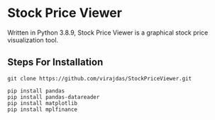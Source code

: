 # Stock Price Viewer 

Written in Python 3.8.9, Stock Price Viewer is a graphical stock price visualization tool.

## Steps For Installation

```
git clone https://github.com/virajdas/StockPriceViewer.git

pip install pandas
pip install pandas-datareader 
pip install matplotlib
pip install mplfinance
```
